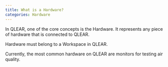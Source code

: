 ```yaml
---
title: What is a Hardware?
categories: Hardware
---
```

In QLEAR, one of the core concepts is the Hardware. It represents any piece of hardware that is connected to QLEAR.

Hardware must belong to a Workspace in QLEAR.

Currently, the most common hardware on QLEAR are monitors for testing air quality.